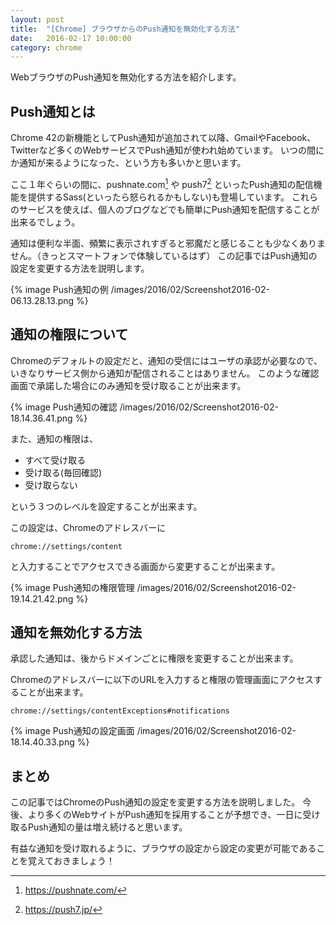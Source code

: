 ```yaml
---
layout: post
title:  "[Chrome] ブラウザからのPush通知を無効化する方法"
date:   2016-02-17 10:00:00
category: chrome
---
```


WebブラウザのPush通知を無効化する方法を紹介します。

## Push通知とは
Chrome 42の新機能としてPush通知が追加されて以降、GmailやFacebook、Twitterなど多くのWebサービスでPush通知が使われ始めています。
いつの間にか通知が来るようになった、という方も多いかと思います。

ここ１年ぐらいの間に、pushnate.com[^1] や push7[^2] といったPush通知の配信機能を提供するSass(といったら怒られるかもしない)も登場しています。
これらのサービスを使えば、個人のブログなどでも簡単にPush通知を配信することが出来るでしょう。

通知は便利な半面、頻繁に表示されすぎると邪魔だと感じることも少なくありません。（きっとスマートフォンで体験しているはず）
この記事ではPush通知の設定を変更する方法を説明します。

{% image Push通知の例 /images/2016/02/Screenshot2016-02-06.13.28.13.png %}

## 通知の権限について
Chromeのデフォルトの設定だと、通知の受信にはユーザの承認が必要なので、いきなりサービス側から通知が配信されることはありません。
このような確認画面で承諾した場合にのみ通知を受け取ることが出来ます。

{% image Push通知の確認 /images/2016/02/Screenshot2016-02-18.14.36.41.png %}

また、通知の権限は、

- すべて受け取る
- 受け取る(毎回確認)
- 受け取らない

という３つのレベルを設定することが出来ます。

この設定は、Chromeのアドレスバーに

```
chrome://settings/content
```

と入力することでアクセスできる画面から変更することが出来ます。

{% image Push通知の権限管理 /images/2016/02/Screenshot2016-02-19.14.21.42.png %}

## 通知を無効化する方法
承認した通知は、後からドメインごとに権限を変更することが出来ます。

Chromeのアドレスバーに以下のURLを入力すると権限の管理画面にアクセスすることが出来ます。

```
chrome://settings/contentExceptions#notifications
```

{% image Push通知の設定画面 /images/2016/02/Screenshot2016-02-18.14.40.33.png %}

## まとめ
この記事ではChromeのPush通知の設定を変更する方法を説明しました。
今後、より多くのWebサイトがPush通知を採用することが予想でき、一日に受け取るPush通知の量は増え続けると思います。

有益な通知を受け取れるように、ブラウザの設定から設定の変更が可能であることを覚えておきましょう！



[^1]:https://pushnate.com/
[^2]:https://push7.jp/
